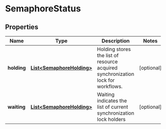 

# SemaphoreStatus

## Properties

Name | Type | Description | Notes
------------ | ------------- | ------------- | -------------
**holding** | [**List&lt;SemaphoreHolding&gt;**](SemaphoreHolding.md) | Holding stores the list of resource acquired synchronization lock for workflows. |  [optional]
**waiting** | [**List&lt;SemaphoreHolding&gt;**](SemaphoreHolding.md) | Waiting indicates the list of current synchronization lock holders |  [optional]




